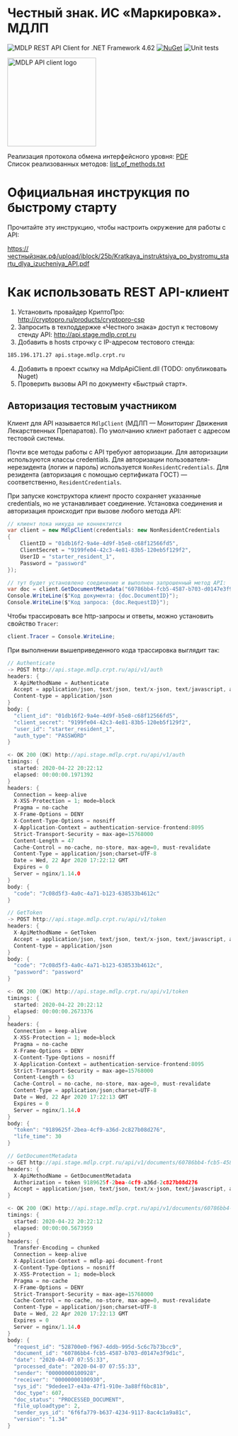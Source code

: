 # Честный знак. ИС «Маркировка». МДЛП
![MDLP REST API Client for .NET Framework 4.62](https://img.shields.io/badge/MDLP%20REST%20API%20Client-.NET%20Framework%204.62-yellow)
[![NuGet](https://img.shields.io/nuget/v/MdlpApiClient.svg)](https://www.nuget.org/packages/MdlpApiClient)
![Unit tests](https://img.shields.io/badge/tests-103-green)

<img alt="MDLP API client logo" src="https://github.com/yallie/MdlpClient/blob/master/Docs/MdlpApiClientLogo.png" width="200" />

Реализация протокола обмена интерфейсного уровня: [PDF](https://честныйзнак.рф/upload/iblock/200/IS-_Markirovka_.-MDLP.-Protokol-obmena-interfeysnogo-urovnya-v3.05.pdf)  
Список реализованных методов: [list_of_methods.txt](https://github.com/yallie/MdlpClient/blob/master/Docs/list_of_methods.txt)

# Официальная инструкция по быстрому старту

Прочитайте эту инструкцию, чтобы настроить окружение для работы с API:

https://честныйзнак.рф/upload/iblock/25b/Kratkaya_instruktsiya_po_bystromu_startu_dlya_izucheniya_API.pdf

# Как использовать REST API-клиент

1. Установить провайдер КриптоПро: http://cryptopro.ru/products/cryptopro-csp
2. Запросить в техподдержке «Честного знака» доступ к тестовому стенду API: http://api.stage.mdlp.crpt.ru
3. Добавить в hosts строчку с IP-адресом тестового стенда:

```txt
185.196.171.27 api.stage.mdlp.crpt.ru
``` 

4. Добавить в проект ссылку на MdlpApiClient.dll (TODO: опубликовать Nuget)
5. Проверить вызовы API по документу «Быстрый старт».

## Авторизация тестовым участником

Клиент для API называется `MdlpClient` (МДЛП — Мониторинг Движения Лекарственных Препаратов).
По умолчанию клиент работает с адресом тестовой системы.

Почти все методы работы с API требуют авторизации. Для авторизации используются классы credentials.
Для авторизации пользователя-нерезидента (логин и пароль) используется `NonResidentCredentials`.
Для резидента (авторизация с помощью сертификата ГОСТ) — соответственно, `ResidentCredentials`.

При запуске конструктора клиент просто сохраняет указанные credentials, но не устанавливает соединение.
Установка соединения и авторизация происходит при вызове любого метода API:

```c#
// клиент пока никуда не коннектится
var client = new MdlpClient(credentials: new NonResidentCredentials
{
    ClientID = "01db16f2-9a4e-4d9f-b5e8-c68f12566fd5",
    ClientSecret = "9199fe04-42c3-4e81-83b5-120eb5f129f2",
    UserID = "starter_resident_1",
    Password = "password"
});

// тут будет установлено соединение и выполнен запрошенный метод API:
var doc = client.GetDocumentMetadata("60786bb4-fcb5-4587-b703-d0147e3f9d1c");
Console.WriteLine($"Код документа: {doc.DocumentID}");
Console.WriteLine($"Код запроса: {doc.RequestID}");
```

Чтобы трассировать все http-запросы и ответы, можно установить свойство `Tracer`:

```c#
client.Tracer = Console.WriteLine;
```

При выполнении вышеприведенного кода трассировка выглядит так:

```c
// Authenticate
-> POST http://api.stage.mdlp.crpt.ru/api/v1/auth
headers: {
  X-ApiMethodName = Authenticate
  Accept = application/json, text/json, text/x-json, text/javascript, application/xml, text/xml
  Content-type = application/json
}
body: {
  "client_id": "01db16f2-9a4e-4d9f-b5e8-c68f12566fd5",
  "client_secret": "9199fe04-42c3-4e81-83b5-120eb5f129f2",
  "user_id": "starter_resident_1",
  "auth_type": "PASSWORD"
}

<- OK 200 (OK) http://api.stage.mdlp.crpt.ru/api/v1/auth
timings: {
  started: 2020-04-22 20:22:12
  elapsed: 00:00:00.1971392
}
headers: {
  Connection = keep-alive
  X-XSS-Protection = 1; mode=block
  Pragma = no-cache
  X-Frame-Options = DENY
  X-Content-Type-Options = nosniff
  X-Application-Context = authentication-service-frontend:8095
  Strict-Transport-Security = max-age=15768000
  Content-Length = 47
  Cache-Control = no-cache, no-store, max-age=0, must-revalidate
  Content-Type = application/json;charset=UTF-8
  Date = Wed, 22 Apr 2020 17:22:12 GMT
  Expires = 0
  Server = nginx/1.14.0
}
body: {
  "code": "7c08d5f3-4a0c-4a71-b123-638533b4612c"
}

// GetToken
-> POST http://api.stage.mdlp.crpt.ru/api/v1/token
headers: {
  X-ApiMethodName = GetToken
  Accept = application/json, text/json, text/x-json, text/javascript, application/xml, text/xml
  Content-type = application/json
}
body: {
  "code": "7c08d5f3-4a0c-4a71-b123-638533b4612c",
  "password": "password"
}

<- OK 200 (OK) http://api.stage.mdlp.crpt.ru/api/v1/token
timings: {
  started: 2020-04-22 20:22:12
  elapsed: 00:00:00.2673376
}
headers: {
  Connection = keep-alive
  X-XSS-Protection = 1; mode=block
  Pragma = no-cache
  X-Frame-Options = DENY
  X-Content-Type-Options = nosniff
  X-Application-Context = authentication-service-frontend:8095
  Strict-Transport-Security = max-age=15768000
  Content-Length = 63
  Cache-Control = no-cache, no-store, max-age=0, must-revalidate
  Content-Type = application/json;charset=UTF-8
  Date = Wed, 22 Apr 2020 17:22:13 GMT
  Expires = 0
  Server = nginx/1.14.0
}
body: {
  "token": "9189625f-2bea-4cf9-a36d-2c827b08d276",
  "life_time": 30
}

// GetDocumentMetadata
-> GET http://api.stage.mdlp.crpt.ru/api/v1/documents/60786bb4-fcb5-4587-b703-d0147e3f9d1c
headers: {
  X-ApiMethodName = GetDocumentMetadata
  Authorization = token 9189625f-2bea-4cf9-a36d-2c827b08d276
  Accept = application/json, text/json, text/x-json, text/javascript, application/xml, text/xml
}

<- OK 200 (OK) http://api.stage.mdlp.crpt.ru/api/v1/documents/60786bb4-fcb5-4587-b703-d0147e3f9d1c
timings: {
  started: 2020-04-22 20:22:12
  elapsed: 00:00:00.5673959
}
headers: {
  Transfer-Encoding = chunked
  Connection = keep-alive
  X-Application-Context = mdlp-api-document-front
  X-Content-Type-Options = nosniff
  X-XSS-Protection = 1; mode=block
  Pragma = no-cache
  X-Frame-Options = DENY
  Strict-Transport-Security = max-age=15768000
  Cache-Control = no-cache, no-store, max-age=0, must-revalidate
  Content-Type = application/json;charset=UTF-8
  Date = Wed, 22 Apr 2020 17:22:13 GMT
  Expires = 0
  Server = nginx/1.14.0
}
body: {
  "request_id": "528700e0-f967-4ddb-995d-5c6c7b73bcc9",
  "document_id": "60786bb4-fcb5-4587-b703-d0147e3f9d1c",
  "date": "2020-04-07 07:55:33",
  "processed_date": "2020-04-07 07:55:33",
  "sender": "00000000100928",
  "receiver": "00000000100930",
  "sys_id": "9dedee17-e43a-47f1-910e-3a88ff6bc81b",
  "doc_type": 607,
  "doc_status": "PROCESSED_DOCUMENT",
  "file_uploadtype": 2,
  "sender_sys_id": "6f6fa779-b637-4234-9117-8ac4c1a9a81c",
  "version": "1.34"
}
```

